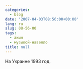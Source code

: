 ```yaml
---
categories:
  - blog
date: '2007-04-03T08:56:00+00:00'
lang: ru
slug: 08-56-00
tags:
  - акын
  - музыкой-навеяло
title: null
---
```




На Украине 1993 год.